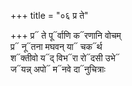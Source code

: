 +++
title = "०६ प्र ते"

+++
प्र᳓ ते पू᳓र्वाणि क᳓रणानि वोचम्  
प्र᳓ नू᳓तना मघवन् या᳓ चक᳓र्थ  
श᳓क्तीवो य᳓द् विभ᳓रा रो᳓दसी उभे᳓  
ज᳓यन्न् अपो᳓ म᳓नवे दा᳓नुचित्राः